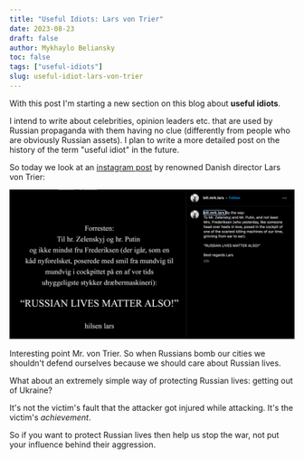 ```yaml
---
title: "Useful Idiots: Lars von Trier"
date: 2023-08-23
draft: false
author: Mykhaylo Beliansky
toc: false
tags: ["useful-idiots"]
slug: useful-idiot-lars-von-trier
---
```


With this post I'm starting a new section on this blog about **useful idiots**. 

I intend to write about celebrities, opinion leaders etc. that are used by Russian propaganda with them having no clue (differently from people who are obviously Russian assets). I plan to write a more detailed post on the history of the term "useful idiot" in the future.

So today we look at an [instagram post](https://www.instagram.com/p/CwQF70VMWS3/) by renowned Danish director Lars von Trier:

<img src="/img/lars-post.png" alt="Lars von Trier instagram post saying To Mr. Zelenskyj and Mr. Putin, and not least Mrs. Frederiksen (who yesterday, like someone head over heels in love, posed in the cockpit of one of the scariest killing machines of our time, grinning from ear to ear): RUSSIAN LIVES MATTER ALSO!">

Interesting point Mr. von Trier. So when Russians bomb our cities we shouldn't defend ourselves because we should care about Russian lives. 

What about an extremely simple way of protecting Russian lives: getting out of Ukraine? 

It's not the victim's fault that the attacker got injured while attacking. It's the victim's *achievement*.

So if you want to protect Russian lives then help us stop the war, not put your influence behind their aggression.
